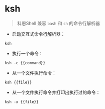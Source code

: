 # ksh

> 科恩Shell
> 兼容 `bash` 和 `sh` 的命令行解析器

- 启动交互式命令行解析器：

`ksh`

- 执行一个命令：

`ksh -c {{command}}`

- 从一个文件执行命令：

`ksh {{file}}`

- 从一个文件执行命令并打印出执行过的命令：

`ksh -x {{file}}`

[#]: contributors: ([阿涛]，[󠀀]，[好名字可以让你的朋友更容易记住你])